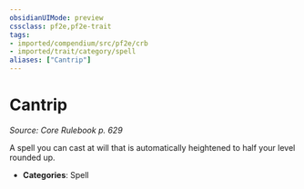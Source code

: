 ```yaml
---
obsidianUIMode: preview
cssclass: pf2e,pf2e-trait
tags:
- imported/compendium/src/pf2e/crb
- imported/trait/category/spell
aliases: ["Cantrip"]
---
```

# Cantrip  
*Source: Core Rulebook p. 629*  

A spell you can cast at will that is automatically heightened to half your level rounded up.

- **Categories**: Spell